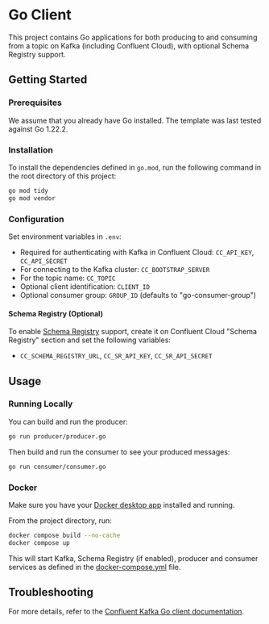 # Go Client

This project contains Go applications for both producing to and consuming from a topic on Kafka (including Confluent Cloud), with optional Schema Registry support.

## Getting Started

### Prerequisites

We assume that you already have Go installed. The template was last tested against Go 1.22.2.

### Installation

To install the dependencies defined in `go.mod`, run the following command in the root directory of this project:

```bash
go mod tidy
go mod vendor
```

### Configuration

Set environment variables in `.env`:

- Required for authenticating with Kafka in Confluent Cloud: `CC_API_KEY`, `CC_API_SECRET`
- For connecting to the Kafka cluster: `CC_BOOTSTRAP_SERVER` 
- For the topic name: `CC_TOPIC`
- Optional client identification: `CLIENT_ID`
- Optional consumer group: `GROUP_ID` (defaults to "go-consumer-group")

#### Schema Registry (Optional)

To enable [Schema Registry](https://docs.confluent.io/cloud/current/get-started/schema-registry.html) support, create it on Confluent Cloud "Schema Registry" section and set the following variables:
- `CC_SCHEMA_REGISTRY_URL`, `CC_SR_API_KEY`, `CC_SR_API_SECRET`

## Usage

### Running Locally

You can build and run the producer:

```bash
go run producer/producer.go
```

Then build and run the consumer to see your produced messages:

```bash
go run consumer/consumer.go
```


### Docker

Make sure you have your [Docker desktop app](https://www.docker.com/products/docker-desktop/) installed and running.

From the project directory, run:

```bash
docker compose build --no-cache
docker compose up
```

This will start Kafka, Schema Registry (if enabled), producer and consumer services as defined in the [docker-compose.yml](./docker-compose.yml) file.

## Troubleshooting

For more details, refer to the [Confluent Kafka Go client documentation](https://github.com/confluentinc/confluent-kafka-go).
